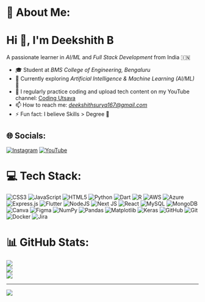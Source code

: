 # 💫 About Me:
  # Hi 👋, I'm Deekshith B  

 A passionate learner in *AI/ML* and *Full Stack Development* from India 🇮🇳  

- 🎓 Student at *BMS College of Engineering, Bengaluru*  
- 🌱 Currently exploring *Artificial Intelligence & Machine Learning (AI/ML)* 🤖  
- 🎥 I regularly practice coding and upload tech content on my YouTube channel: [Coding Utsava](https://www.youtube.com/@coding_utsava36)  
- 📫 How to reach me: *deekshithsurya167@gmail.com*  
- ⚡ Fun fact: I believe Skills > Degree 🚀                              

## 🌐 Socials:
[![Instagram](https://img.shields.io/badge/Instagram-%23E4405F.svg?logo=Instagram&logoColor=white)](https://instagram.com/coding_utsava) [![YouTube](https://img.shields.io/badge/YouTube-%23FF0000.svg?logo=YouTube&logoColor=white)](https://youtube.com/@coding_utsava36) 

# 💻 Tech Stack:
![CSS3](https://img.shields.io/badge/css3-%231572B6.svg?style=plastic&logo=css3&logoColor=white) ![JavaScript](https://img.shields.io/badge/javascript-%23323330.svg?style=plastic&logo=javascript&logoColor=%23F7DF1E) ![HTML5](https://img.shields.io/badge/html5-%23E34F26.svg?style=plastic&logo=html5&logoColor=white) ![Python](https://img.shields.io/badge/python-3670A0?style=plastic&logo=python&logoColor=ffdd54) ![Dart](https://img.shields.io/badge/dart-%230175C2.svg?style=plastic&logo=dart&logoColor=white) ![R](https://img.shields.io/badge/r-%23276DC3.svg?style=plastic&logo=r&logoColor=white) ![AWS](https://img.shields.io/badge/AWS-%23FF9900.svg?style=plastic&logo=amazon-aws&logoColor=white) ![Azure](https://img.shields.io/badge/azure-%230072C6.svg?style=plastic&logo=microsoftazure&logoColor=white) ![Express.js](https://img.shields.io/badge/express.js-%23404d59.svg?style=plastic&logo=express&logoColor=%2361DAFB) ![Flutter](https://img.shields.io/badge/Flutter-%2302569B.svg?style=plastic&logo=Flutter&logoColor=white) ![NodeJS](https://img.shields.io/badge/node.js-6DA55F?style=plastic&logo=node.js&logoColor=white) ![Next JS](https://img.shields.io/badge/Next-black?style=plastic&logo=next.js&logoColor=white) ![React](https://img.shields.io/badge/react-%2320232a.svg?style=plastic&logo=react&logoColor=%2361DAFB) ![MySQL](https://img.shields.io/badge/mysql-4479A1.svg?style=plastic&logo=mysql&logoColor=white) ![MongoDB](https://img.shields.io/badge/MongoDB-%234ea94b.svg?style=plastic&logo=mongodb&logoColor=white) ![Canva](https://img.shields.io/badge/Canva-%2300C4CC.svg?style=plastic&logo=Canva&logoColor=white) ![Figma](https://img.shields.io/badge/figma-%23F24E1E.svg?style=plastic&logo=figma&logoColor=white) ![NumPy](https://img.shields.io/badge/numpy-%23013243.svg?style=plastic&logo=numpy&logoColor=white) ![Pandas](https://img.shields.io/badge/pandas-%23150458.svg?style=plastic&logo=pandas&logoColor=white) ![Matplotlib](https://img.shields.io/badge/Matplotlib-%23ffffff.svg?style=plastic&logo=Matplotlib&logoColor=black) ![Keras](https://img.shields.io/badge/Keras-%23D00000.svg?style=plastic&logo=Keras&logoColor=white) ![GitHub](https://img.shields.io/badge/github-%23121011.svg?style=plastic&logo=github&logoColor=white) ![Git](https://img.shields.io/badge/git-%23F05033.svg?style=plastic&logo=git&logoColor=white) ![Docker](https://img.shields.io/badge/docker-%230db7ed.svg?style=plastic&logo=docker&logoColor=white) ![Jira](https://img.shields.io/badge/jira-%230A0FFF.svg?style=plastic&logo=jira&logoColor=white)
# 📊 GitHub Stats:
![](https://github-readme-stats.vercel.app/api?username=deekshithikify&theme=flag-india&hide_border=false&include_all_commits=true&count_private=false)<br/>
![](https://nirzak-streak-stats.vercel.app/?user=deekshithikify&theme=flag-india&hide_border=false)<br/>
![](https://github-readme-stats.vercel.app/api/top-langs/?username=deekshithikify&theme=flag-india&hide_border=false&include_all_commits=true&count_private=false&layout=compact)

---
[![](https://visitcount.itsvg.in/api?id=deekshithikify&icon=0&color=0)](https://visitcount.itsvg.in)

<!-- Proudly created with GPRM ( https://gprm.itsvg.in ) -->
